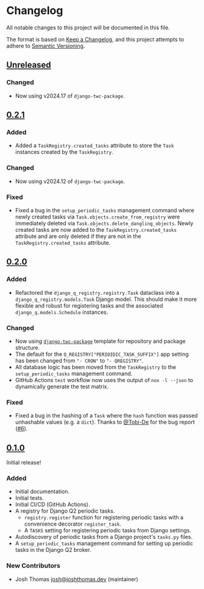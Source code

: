 # Changelog

All notable changes to this project will be documented in this file.

The format is based on [Keep a Changelog](https://keepachangelog.com/en/1.0.0/),
and this project attempts to adhere to [Semantic Versioning](https://semver.org/spec/v2.0.0.html).

<!--
## [${version}]
### Added - for new features
### Changed - for changes in existing functionality
### Deprecated - for soon-to-be removed features
### Removed - for now removed features
### Fixed - for any bug fixes
### Security - in case of vulnerabilities
[${version}]: https://github.com/westerveltco/django-q-registry/releases/tag/v${version}
-->

## [Unreleased]

### Changed

-   Now using v2024.17 of `django-twc-package`.

## [0.2.1]

### Added

-   Added a `TaskRegistry.created_tasks` attribute to store the `Task` instances created by the `TaskRegistry`.

### Changed

-   Now using v2024.12 of `django-twc-package`.

### Fixed

-   Fixed a bug in the `setup_periodic_tasks` management command where newly created tasks via `Task.objects.create_from_registry` were immediately deleted via `Task.objects.delete_dangling_objects`. Newly created tasks are now added to the `TaskRegistry.created_tasks` attribute and are only deleted if they are not in the `TaskRegistry.created_tasks` attribute.

## [0.2.0]

### Added

-   Refactored the `django_q_registry.registry.Task` dataclass into a `django_q_registry.models.Task` Django model. This should make it more flexible and robust for registering tasks and the associated `django_q.models.Schedule` instances.

### Changed

-   Now using [`django-twc-package`](https://github.com/westerveltco/django-twc-package) template for repository and package structure.
-   The default for the `Q_REGISTRY["PERIOIDIC_TASK_SUFFIX"]` app setting has been changed from `"- CRON"` to `"- QREGISTRY"`.
-   All database logic has been moved from the `TaskRegistry` to the `setup_periodic_tasks` management command.
-   GitHub Actions `test` workflow now uses the output of `nox -l --json` to dynamically generate the test matrix.

### Fixed

-   Fixed a bug in the hashing of a `Task` where the `hash` function was passed unhashable values (e.g. a `dict`). Thanks to [@Tobi-De](https://github.com/Tobi-De) for the bug report ([#6](https://github.com/westerveltco/django-q-registry/issues/6)).

## [0.1.0]

Initial release!

### Added

-   Initial documentation.
-   Initial tests.
-   Initial CI/CD (GitHub Actions).
-   A registry for Django Q2 periodic tasks.
    -   `registry.register` function for registering periodic tasks with a convenience decorator `register_task`.
    -   A `TASKS` setting for registering periodic tasks from Django settings.
-   Autodiscovery of periodic tasks from a Django project's `tasks.py` files.
-   A `setup_periodic_tasks` management command for setting up periodic tasks in the Django Q2 broker.

### New Contributors

-   Josh Thomas <josh@joshthomas.dev> (maintainer)

[unreleased]: https://github.com/westerveltco/django-q-registry/compare/v0.2.1...HEAD
[0.1.0]: https://github.com/westerveltco/django-q-registry/releases/tag/v0.1.0
[0.2.0]: https://github.com/westerveltco/django-q-registry/releases/tag/v0.2.0
[0.2.1]: https://github.com/westerveltco/django-q-registry/releases/tag/v0.2.1
